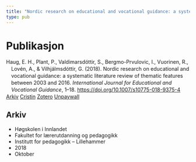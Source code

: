 ```yaml
---
title: "Nordic research on educational and vocational guidance: a systematic literature review of thematic features between 2003 and 2016"
type: pub
---
```

<h1>Publikasjon</h1>
<article id="csl-bib-container-NBKIWLEG" class="csl-bib-container">
  <div class="csl-bib-body" style="line-height: 1.35; padding-left: 1em; text-indent:-1em;">
  <div class="csl-entry">Haug, E. H., Plant, P., Valdimarsd&#xF3;ttir, S., Bergmo-Prvulovic, I., Vuorinen, R., Lov&#xE9;n, A., &amp; Vilhj&#xE1;lmsd&#xF3;ttir, G. (2018). Nordic research on educational and vocational guidance: a systematic literature review of thematic features between 2003 and 2016. <i>International Journal for Educational and Vocational Guidance</i>, 1&#x2013;18. <a href="https://doi.org/10.1007/s10775-018-9375-4">https://doi.org/10.1007/s10775-018-9375-4</a></div>
</div>
  <div class="csl-bib-buttons">
    <a href="#taxonomy-article-NBKIWLEG" class="csl-bib-button">Arkiv</a>
    <a href="https://app.cristin.no/results/show.jsf?id=1624478" alt="Cristin URL" class="csl-bib-button">Cristin</a>
    <a href="http://zotero.org/groups/5022929/items/NBKIWLEG" alt="Zotero URL" class="csl-bib-button">Zotero</a>
    <a href="https://jyx.jyu.fi/bitstream/123456789/65900/1/nordic%20research%20for%20submission2ndrevisionfinal.pdf" class="csl-bib-button">Unpaywall</a>
  </div>
  <div id="csl-bib-meta-container-NBKIWLEG"></div>
</article>
<div id="csl-bib-meta-NBKIWLEG" class="csl-bib-meta">
  <article id="taxonomy-article-NBKIWLEG" class="taxonomy-article">
    <h1>Arkiv</h1>
    <ul>
      <li>Høgskolen i Innlandet</li>
      <li>Fakultet for lærerutdanning og pedagogikk</li>
      <li>Institutt for pedagogikk – Lillehammer</li>
      <li>2018</li>
      <li>Oktober</li>
    </ul>
  </article>
</div>
